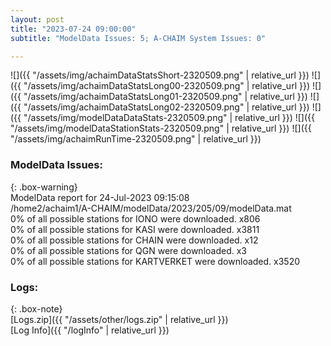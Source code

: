 ```yaml
---
layout: post
title: "2023-07-24 09:00:00"
subtitle: "ModelData Issues: 5; A-CHAIM System Issues: 0"

---
```


![]({{ "/assets/img/achaimDataStatsShort-2320509.png" | relative_url }})
![]({{ "/assets/img/achaimDataStatsLong00-2320509.png" | relative_url }})
![]({{ "/assets/img/achaimDataStatsLong01-2320509.png" | relative_url }})
![]({{ "/assets/img/achaimDataStatsLong02-2320509.png" | relative_url }})
![]({{ "/assets/img/modelDataDataStats-2320509.png" | relative_url }})
![]({{ "/assets/img/modelDataStationStats-2320509.png" | relative_url }})
![]({{ "/assets/img/achaimRunTime-2320509.png" | relative_url }})


### ModelData Issues:  
  
{: .box-warning}  
 ModelData report for 24-Jul-2023 09:15:08   
 /home2/achaim1/A-CHAIM/modelData/2023/205/09/modelData.mat   
 0% of all possible stations for IONO were downloaded. x806   
 0% of all possible stations for KASI were downloaded. x3811   
 0% of all possible stations for CHAIN were downloaded. x12   
 0% of all possible stations for QGN were downloaded. x3   
 0% of all possible stations for KARTVERKET were downloaded. x3520   
  


### Logs:  
  
{: .box-note}  
[Logs.zip]({{ "/assets/other/logs.zip" | relative_url }})  
[Log Info]({{ "/logInfo" | relative_url }})  
